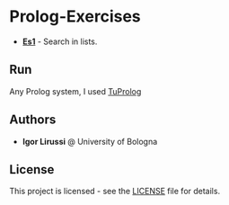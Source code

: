 # Prolog-Exercises

*   **[Es1](es1.pl)** - Search in lists.

## Run
Any Prolog system, I used [TuProlog](https://apice.unibo.it/xwiki/bin/view/Tuprolog/)

## Authors
* **Igor Lirussi** @ University of Bologna

## License
This project is licensed - see the [LICENSE](LICENSE) file for details.
